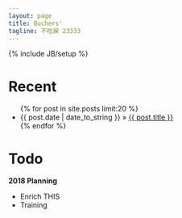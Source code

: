 ```yaml
---
layout: page
title: Buchers'
tagline: 不吃屎 23333
---
```

{% include JB/setup %}

Recent
===
<ul class="posts">
  {% for post in site.posts limit:20 %}
    <li><span>{{ post.date | date_to_string }}</span> &raquo; <a href="{{ BASE_PATH }}{{ post.url }}">{{ post.title }}</a></li>
  {% endfor %}
</ul>


Todo
===
**2018 Planning**
- Enrich THIS
- Training

